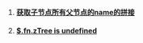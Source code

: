 1. #### [获取子节点所有父节点的name的拼接](/ui/ztree/huo-qu-zi-jie-dian-suo-you-fu-jie-dian-de-name-de-pin-jie.md)
2. #### [$.fn.zTree is undefined](/ui/ztree/fnztree-is-undefined.md)



